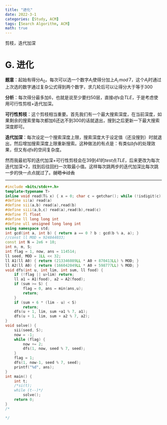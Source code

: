 ```yaml
---
title: "进化"
date: 2022-3-1
categories: [Study, ACM]
tags: [Search Algorithm, ACM]
math: true
---
```


剪枝，迭代加深

<!-- more -->

# G. 进化 

**题意**：起始有得分$A_0$，每次可以选一个数字$A_i$使得分加上$A_i\,mod\,7$，这个$A_i$时通过上次选的数字通过复杂公式得到两个数字，求几轮后可以让得分大于等于300

**分析**：每次得分最多加6，也就是说至少要扫50层，直接$dfs$会$TLE$，于是考虑使用可行性剪枝+迭代加深。

**可行性剪枝**：这个剪枝相当重要。首先我们有一个最大搜索深度，在当前深度，如果剩余的搜索里每次都加6还达不到300的话就退出，搜到之后更新一下最大搜索深度即可。

**迭代加深**：每次设定一个搜索深度上限，搜索深度大于设定值（还没搜到）时就退出，然后增加搜索深度上限重新搜索。这种做法的有点是：有类似$bfs$的处理效果，但又有$dfs$的空间复杂度。

然而我最初写的迭代加深+可行性剪枝会在39到41的$test$点$TLE$，后来更改为每次迭代加深+2，找到后往回扫一次取最小值。这样每次跳两步的迭代加深比每次跳一步的快一点点就过了。~~就嗯卡过去~~

***

```c++
#include <bits/stdc++.h>
template<typename T>
inline void read(T& x) { x = 0; char c = getchar(); while (!isdigit(c))c = getchar(); while (isdigit(c)) { x = x * 10 + c - '0'; c = getchar(); } }
#define si(a) read(a)
#define sii(a,b) read(a),read(b)
#define siii(a,b,c) read(a),read(b),read(c)
#define fl float
#define ll long long int
#define ull unsigned long long int
using namespace std;
int gcd(int a, int b) { return a == 0 ? b : gcd(b % a, a); }
//const ll MOD = 924844033;
const int N = 2e6 + 10;
int n, m, S;
int flag = 1, now, ans = 114514;
ll seed, MOD = 1LL << 32;
ll A1(ll A0) { return (213346089LL * A0 + 870413LL) % MOD; }
ll A2(ll A0) { return (166042049LL * A0 + 598777LL) % MOD; }
void dfs(int u, int lim, int sum, ll food) {
	if (!flag || u>lim) return;
	ll a1 = A1(food), a2 = A2(food);
	if (sum >= S) {
		flag = 0, ans = min(ans,u);
		return;
	}
	if (sum + 6 * (lim - u) < S) 
		return;
	dfs(u + 1, lim, sum +a1 % 7, a1);
	dfs(u + 1, lim, sum + a2 % 7, a2);
}
void solve() {
	sii(seed, S);
	now = -1;
	while (flag) {
		now += 2;
		dfs(1, now, seed % 7, seed);
	}
	flag = 1;
	dfs(1, now-1, seed % 7, seed);
	printf("%d", ans);
}
int main() {
	int t;
	/*si(t);
	while (t--)*/
		solve();
	return 0;
}
/*

*/
```

